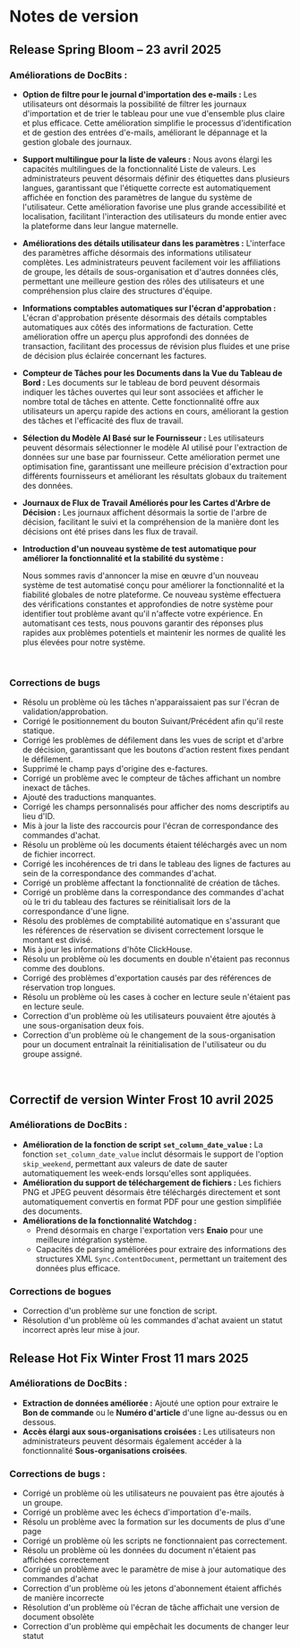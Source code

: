 # Notes de version

## Release Spring Bloom – 23 avril 2025

### Améliorations de DocBits :

* **Option de filtre pour le journal d'importation des e-mails :** Les utilisateurs ont désormais la possibilité de filtrer les journaux d'importation et de trier le tableau pour une vue d'ensemble plus claire et plus efficace. Cette amélioration simplifie le processus d'identification et de gestion des entrées d'e-mails, améliorant le dépannage et la gestion globale des journaux.
* **Support multilingue pour la liste de valeurs :** Nous avons élargi les capacités multilingues de la fonctionnalité Liste de valeurs. Les administrateurs peuvent désormais définir des étiquettes dans plusieurs langues, garantissant que l'étiquette correcte est automatiquement affichée en fonction des paramètres de langue du système de l'utilisateur. Cette amélioration favorise une plus grande accessibilité et localisation, facilitant l'interaction des utilisateurs du monde entier avec la plateforme dans leur langue maternelle.
* **Améliorations des détails utilisateur dans les paramètres :** L'interface des paramètres affiche désormais des informations utilisateur complètes. Les administrateurs peuvent facilement voir les affiliations de groupe, les détails de sous-organisation et d'autres données clés, permettant une meilleure gestion des rôles des utilisateurs et une compréhension plus claire des structures d'équipe.
* **Informations comptables automatiques sur l'écran d'approbation :** L'écran d'approbation présente désormais des détails comptables automatiques aux côtés des informations de facturation. Cette amélioration offre un aperçu plus approfondi des données de transaction, facilitant des processus de révision plus fluides et une prise de décision plus éclairée concernant les factures.
* **Compteur de Tâches pour les Documents dans la Vue du Tableau de Bord :** Les documents sur le tableau de bord peuvent désormais indiquer les tâches ouvertes qui leur sont associées et afficher le nombre total de tâches en attente. Cette fonctionnalité offre aux utilisateurs un aperçu rapide des actions en cours, améliorant la gestion des tâches et l'efficacité des flux de travail.
* **Sélection du Modèle AI Basé sur le Fournisseur :** Les utilisateurs peuvent désormais sélectionner le modèle AI utilisé pour l'extraction de données sur une base par fournisseur. Cette amélioration permet une optimisation fine, garantissant une meilleure précision d'extraction pour différents fournisseurs et améliorant les résultats globaux du traitement des données.
* **Journaux de Flux de Travail Améliorés pour les Cartes d'Arbre de Décision :** Les journaux affichent désormais la sortie de l'arbre de décision, facilitant le suivi et la compréhension de la manière dont les décisions ont été prises dans les flux de travail.
*   **Introduction d'un nouveau système de test automatique pour améliorer la fonctionnalité et la stabilité du système :**

    Nous sommes ravis d'annoncer la mise en œuvre d'un nouveau système de test automatisé conçu pour améliorer la fonctionnalité et la fiabilité globales de notre plateforme. Ce nouveau système effectuera des vérifications constantes et approfondies de notre système pour identifier tout problème avant qu'il n'affecte votre expérience. En automatisant ces tests, nous pouvons garantir des réponses plus rapides aux problèmes potentiels et maintenir les normes de qualité les plus élevées pour notre système.

    ​

### Corrections de bugs

* Résolu un problème où les tâches n'apparaissaient pas sur l'écran de validation/approbation.
* Corrigé le positionnement du bouton Suivant/Précédent afin qu'il reste statique.
* Corrigé les problèmes de défilement dans les vues de script et d'arbre de décision, garantissant que les boutons d'action restent fixes pendant le défilement.
* Supprimé le champ pays d'origine des e-factures.
* Corrigé un problème avec le compteur de tâches affichant un nombre inexact de tâches.
* Ajouté des traductions manquantes.
* Corrigé les champs personnalisés pour afficher des noms descriptifs au lieu d'ID.
* Mis à jour la liste des raccourcis pour l'écran de correspondance des commandes d'achat.
* Résolu un problème où les documents étaient téléchargés avec un nom de fichier incorrect.
* Corrigé les incohérences de tri dans le tableau des lignes de factures au sein de la correspondance des commandes d'achat.
* Corrigé un problème affectant la fonctionnalité de création de tâches.
* Corrigé un problème dans la correspondance des commandes d'achat où le tri du tableau des factures se réinitialisait lors de la correspondance d'une ligne.
* Résolu des problèmes de comptabilité automatique en s'assurant que les références de réservation se divisent correctement lorsque le montant est divisé.
* Mis à jour les informations d'hôte ClickHouse.
* Résolu un problème où les documents en double n'étaient pas reconnus comme des doublons.
* Corrigé des problèmes d'exportation causés par des références de réservation trop longues.
* Résolu un problème où les cases à cocher en lecture seule n'étaient pas en lecture seule.
* Correction d'un problème où les utilisateurs pouvaient être ajoutés à une sous-organisation deux fois.
* Correction d'un problème où le changement de la sous-organisation pour un document entraînait la réinitialisation de l'utilisateur ou du groupe assigné.

​

## Correctif de version Winter Frost 10 avril 2025

### Améliorations de DocBits :

* **Amélioration de la fonction de script** **`set_column_date_value` :** La fonction `set_column_date_value` inclut désormais le support de l'option `skip_weekend`, permettant aux valeurs de date de sauter automatiquement les week-ends lorsqu'elles sont appliquées.
* **Amélioration du support de téléchargement de fichiers :** Les fichiers PNG et JPEG peuvent désormais être téléchargés directement et sont automatiquement convertis en format PDF pour une gestion simplifiée des documents.
* **Améliorations de la fonctionnalité Watchdog :**
  * Prend désormais en charge l'exportation vers **Enaio** pour une meilleure intégration système.
  * Capacités de parsing améliorées pour extraire des informations des structures XML `Sync.ContentDocument`, permettant un traitement des données plus efficace.

### Corrections de bogues

* Correction d'un problème sur une fonction de script.
* Résolution d'un problème où les commandes d'achat avaient un statut incorrect après leur mise à jour.

## Release Hot Fix Winter Frost 11 mars 2025

### Améliorations de DocBits :

* **Extraction de données améliorée :** Ajouté une option pour extraire le **Bon de commande** ou le **Numéro d'article** d'une ligne au-dessus ou en dessous.
* **Accès élargi aux sous-organisations croisées :** Les utilisateurs non administrateurs peuvent désormais également accéder à la fonctionnalité **Sous-organisations croisées**.

### **Corrections de bugs :**

* Corrigé un problème où les utilisateurs ne pouvaient pas être ajoutés à un groupe.
* Corrigé un problème avec les échecs d'importation d'e-mails.
* Résolu un problème avec la formation sur les documents de plus d'une page
* Corrigé un problème où les scripts ne fonctionnaient pas correctement.
* Résolu un problème où les données du document n'étaient pas affichées correctement
* Corrigé un problème avec le paramètre de mise à jour automatique des commandes d'achat
* Correction d'un problème où les jetons d'abonnement étaient affichés de manière incorrecte
* Résolution d'un problème où l'écran de tâche affichait une version de document obsolète
* Correction d'un problème qui empêchait les documents de changer leur statut
